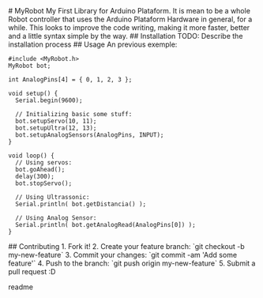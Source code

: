 <snippet>
# MyRobot
My First Library for Arduino Plataform. It is mean to be a whole Robot controller that uses the Arduino Plataform Hardware in general, for a while. This looks to improve the code writing, making it more faster, better and a little syntax simple by the way.
## Installation
TODO: Describe the installation process
## Usage
  An previous exemple:
  <snippet>
	
	#include <MyRobot.h>
	MyRobot bot;
	
	int AnalogPins[4] = { 0, 1, 2, 3 };
	
	void setup() {
	  Serial.begin(9600);
	  
	  // Initializing basic some stuff:
	  bot.setupServo(10, 11);
	  bot.setupUltra(12, 13);
	  bot.setupAnalogSensors(AnalogPins, INPUT);
	}
	  
	void loop() {
	  // Using servos:
	  bot.goAhead();
	  delay(300);
	  bot.stopServo();
	
	  // Using Ultrassonic:
	  Serial.println( bot.getDistancia() );
	
	  // Using Analog Sensor:
	  Serial.println( bot.getAnalogRead(AnalogPins[0]) );
	}
  </snippet>
## Contributing
1. Fork it!
2. Create your feature branch: `git checkout -b my-new-feature`
3. Commit your changes: `git commit -am 'Add some feature'`
4. Push to the branch: `git push origin my-new-feature`
5. Submit a pull request :D

  <tabTrigger>readme</tabTrigger>
</snippet>